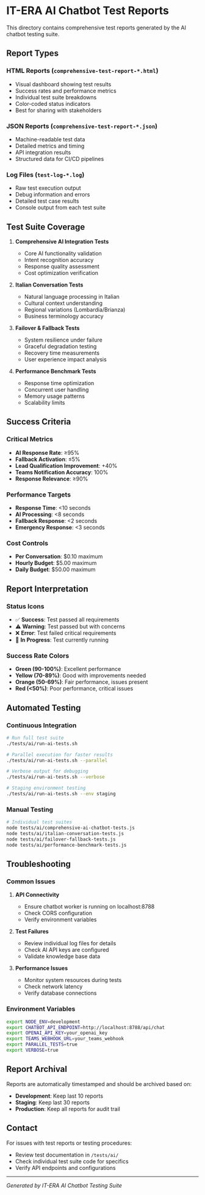 # IT-ERA AI Chatbot Test Reports

This directory contains comprehensive test reports generated by the AI chatbot testing suite.

## Report Types

### HTML Reports (`comprehensive-test-report-*.html`)
- Visual dashboard showing test results
- Success rates and performance metrics  
- Individual test suite breakdowns
- Color-coded status indicators
- Best for sharing with stakeholders

### JSON Reports (`comprehensive-test-report-*.json`)
- Machine-readable test data
- Detailed metrics and timing
- API integration results
- Structured data for CI/CD pipelines

### Log Files (`test-log-*.log`)
- Raw test execution output
- Debug information and errors
- Detailed test case results
- Console output from each test suite

## Test Suite Coverage

1. **Comprehensive AI Integration Tests**
   - Core AI functionality validation
   - Intent recognition accuracy
   - Response quality assessment
   - Cost optimization verification

2. **Italian Conversation Tests**
   - Natural language processing in Italian
   - Cultural context understanding
   - Regional variations (Lombardia/Brianza)
   - Business terminology accuracy

3. **Failover & Fallback Tests**
   - System resilience under failure
   - Graceful degradation testing
   - Recovery time measurements
   - User experience impact analysis

4. **Performance Benchmark Tests**
   - Response time optimization
   - Concurrent user handling
   - Memory usage patterns
   - Scalability limits

## Success Criteria

### Critical Metrics
- **AI Response Rate**: ≥95%
- **Fallback Activation**: ≤5%
- **Lead Qualification Improvement**: +40%
- **Teams Notification Accuracy**: 100%
- **Response Relevance**: ≥90%

### Performance Targets
- **Response Time**: <10 seconds
- **AI Processing**: <8 seconds
- **Fallback Response**: <2 seconds
- **Emergency Response**: <3 seconds

### Cost Controls
- **Per Conversation**: $0.10 maximum
- **Hourly Budget**: $5.00 maximum
- **Daily Budget**: $50.00 maximum

## Report Interpretation

### Status Icons
- ✅ **Success**: Test passed all requirements
- ⚠️ **Warning**: Test passed but with concerns
- ❌ **Error**: Test failed critical requirements
- 🔄 **In Progress**: Test currently running

### Success Rate Colors
- **Green (90-100%)**: Excellent performance
- **Yellow (70-89%)**: Good with improvements needed
- **Orange (50-69%)**: Fair performance, issues present
- **Red (<50%)**: Poor performance, critical issues

## Automated Testing

### Continuous Integration
```bash
# Run full test suite
./tests/ai/run-ai-tests.sh

# Parallel execution for faster results
./tests/ai/run-ai-tests.sh --parallel

# Verbose output for debugging
./tests/ai/run-ai-tests.sh --verbose

# Staging environment testing
./tests/ai/run-ai-tests.sh --env staging
```

### Manual Testing
```bash
# Individual test suites
node tests/ai/comprehensive-ai-chatbot-tests.js
node tests/ai/italian-conversation-tests.js
node tests/ai/failover-fallback-tests.js
node tests/ai/performance-benchmark-tests.js
```

## Troubleshooting

### Common Issues

1. **API Connectivity**
   - Ensure chatbot worker is running on localhost:8788
   - Check CORS configuration
   - Verify environment variables

2. **Test Failures**
   - Review individual log files for details
   - Check AI API keys are configured
   - Validate knowledge base data

3. **Performance Issues**
   - Monitor system resources during tests
   - Check network latency
   - Verify database connections

### Environment Variables
```bash
export NODE_ENV=development
export CHATBOT_API_ENDPOINT=http://localhost:8788/api/chat
export OPENAI_API_KEY=your_openai_key
export TEAMS_WEBHOOK_URL=your_teams_webhook
export PARALLEL_TESTS=true
export VERBOSE=true
```

## Report Archival

Reports are automatically timestamped and should be archived based on:
- **Development**: Keep last 10 reports
- **Staging**: Keep last 30 reports  
- **Production**: Keep all reports for audit trail

## Contact

For issues with test reports or testing procedures:
- Review test documentation in `/tests/ai/`
- Check individual test suite code for specifics
- Verify API endpoints and configurations

---
*Generated by IT-ERA AI Chatbot Testing Suite*